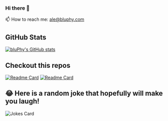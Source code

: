 ### Hi there 👋
📫 How to reach me: ale@bluphy.com

## GitHub Stats
[![bluPhy's GitHub stats](https://github-readme-stats.vercel.app/api?username=bluPhy&count_private=true&show_icons=true&theme=dark)](https://github.com/bluPhy/github-readme-stats)

## Checkout this repos
[![Readme Card](https://github-readme-stats.vercel.app/api/pin/?username=bluPhy&repo=cloud-foundation-fabric)](https://github.com/GoogleCloudPlatform/cloud-foundation-fabric)
[![Readme Card](https://github-readme-stats.vercel.app/api/pin/?username=bluPhy&repo=docker-softether)](https://github.com/bluPhy/docker-softether)


## 😂 Here is a random joke that hopefully will make you laugh!
![Jokes Card](https://readme-jokes.vercel.app/api)

<!--
**bluPhy/bluPhy** is a ✨ _special_ ✨ repository because its `README.md` (this file) appears on your GitHub profile.

Here are some ideas to get you started:

- 🔭 I’m currently working on ...
- 🌱 I’m currently learning ...
- 👯 I’m looking to collaborate on ...
- 🤔 I’m looking for help with ...
- 💬 Ask me about ...
- 📫 How to reach me: ...
- 😄 Pronouns: he/him
- ⚡ Fun fact: ...
- Thophyes ![trophy](https://github-profile-trophy.vercel.app/?username=bluPhy&theme=onedark)
-->
